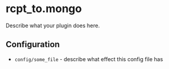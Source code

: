 rcpt_to.mongo
========

Describe what your plugin does here.

Configuration
-------------

* `config/some_file` - describe what effect this config file has
